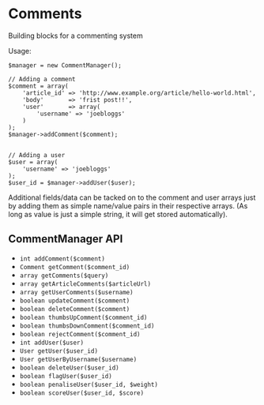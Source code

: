 Comments
========

Building blocks for a commenting system

Usage:

	$manager = new CommentManager();

	// Adding a comment
	$comment = array(
		'article_id' => 'http://www.example.org/article/hello-world.html',
		'body'       => 'frist post!!',
		'user'       => array(
			'username' => 'joebloggs'
		)
	);
	$manager->addComment($comment);	
	
	
	// Adding a user
	$user = array(
		'username' => 'joebloggs'
	);
	$user_id = $manager->addUser($user);
	
Additional fields/data can be tacked on to the comment and user arrays
just by adding them as simple name/value pairs in their respective
arrays. (As long as value is just a simple string, it will get stored
automatically).


CommentManager API
------------------

* `int addComment($comment)`
* `Comment getComment($comment_id)`
* `array getComments($query)`
* `array getArticleComments($articleUrl)`
* `array getUserComments($username)`
* `boolean updateComment($comment)`
* `boolean deleteComment($comment)`
* `boolean thumbsUpComment($comment_id)`
* `boolean thumbsDownComment($comment_id)`
* `boolean rejectComment($comment_id)`
* `int addUser($user)`
* `User getUser($user_id)`
* `User getUserByUsername($username)`
* `boolean deleteUser($user_id)`
* `boolean flagUser($user_id)`
* `boolean penaliseUser($user_id, $weight)`
* `boolean scoreUser($user_id, $score)`




